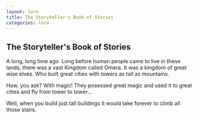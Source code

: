```yaml
---
layout: lore
title: The Storyteller's Book of Stories
categories: lore
---
```

## The Storyteller's Book of Stories

A long, long time ago. Long before human people came to live in these lands, there was a vast Kingdom called Omera. It was a kingdom of great wise elves. Who built great cities with towers as tall as mountains.

How, you ask? With magic! They posessed great magic and used it to great cities and fly from tower to tower...

Well, when you build just tall buildings it would take forever to climb all those stairs.
